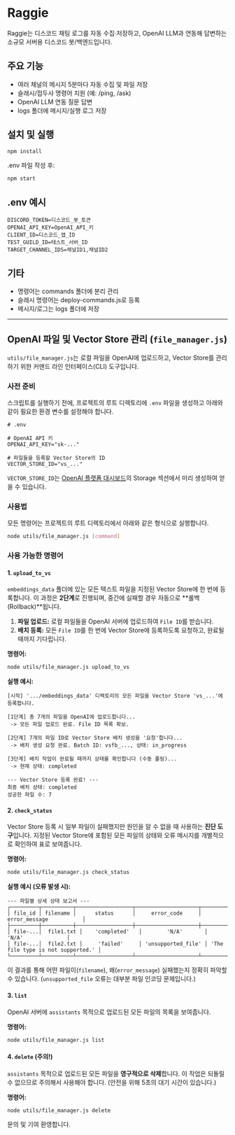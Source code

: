# Raggie

Raggie는 디스코드 채팅 로그를 자동 수집·저장하고, OpenAI LLM과 연동해 답변하는 소규모 서버용 디스코드 봇/백엔드입니다.

## 주요 기능
- 여러 채널의 메시지 5분마다 자동 수집 및 파일 저장
- 슬래시/접두사 명령어 지원 (예: /ping, /ask)
- OpenAI LLM 연동 질문 답변
- logs 폴더에 메시지/실행 로그 저장

## 설치 및 실행
```bash
npm install
```
.env 파일 작성 후:
```bash
npm start
```

## .env 예시
```env
DISCORD_TOKEN=디스코드_봇_토큰
OPENAI_API_KEY=OpenAI_API_키
CLIENT_ID=디스코드_앱_ID
TEST_GUILD_ID=테스트_서버_ID
TARGET_CHANNEL_IDS=채널ID1,채널ID2
```

## 기타
- 명령어는 commands 폴더에 분리 관리
- 슬래시 명령어는 deploy-commands.js로 등록
- 메시지/로그는 logs 폴더에 저장


---
## OpenAI 파일 및 Vector Store 관리 (`file_manager.js`)

`utils/file_manager.js`는 로컬 파일을 OpenAI에 업로드하고, Vector Store를 관리하기 위한 커맨드 라인 인터페이스(CLI) 도구입니다.

### 사전 준비

스크립트를 실행하기 전에, 프로젝트의 루트 디렉토리에 `.env` 파일을 생성하고 아래와 같이 필요한 환경 변수를 설정해야 합니다.

```env
# .env

# OpenAI API 키
OPENAI_API_KEY="sk-..."

# 파일들을 등록할 Vector Store의 ID
VECTOR_STORE_ID="vs_..."
```

`VECTOR_STORE_ID`는 [OpenAI 플랫폼 대시보드](https://platform.openai.com/storage)의 Storage 섹션에서 미리 생성하여 얻을 수 있습니다.

### 사용법

모든 명령어는 프로젝트의 루트 디렉토리에서 아래와 같은 형식으로 실행합니다.

```bash
node utils/file_manager.js [command]
```

### 사용 가능한 명령어

#### 1. `upload_to_vs`

`embeddings_data` 폴더에 있는 모든 텍스트 파일을 지정된 Vector Store에 한 번에 등록합니다. 이 과정은 **2단계**로 진행되며, 중간에 실패할 경우 자동으로 **롤백(Rollback)**됩니다.

1.  **파일 업로드:** 로컬 파일들을 OpenAI 서버에 업로드하여 `File ID`를 받습니다.
2.  **배치 등록:** 모든 `File ID`를 한 번에 Vector Store에 등록하도록 요청하고, 완료될 때까지 기다립니다.

**명령어:**
```bash
node utils/file_manager.js upload_to_vs
```

**실행 예시:**
```
[시작] '.../embeddings_data' 디렉토리의 모든 파일을 Vector Store 'vs_...'에 등록합니다.

[1단계] 총 7개의 파일을 OpenAI에 업로드합니다...
 -> 모든 파일 업로드 완료. File ID 목록 확보.

[2단계] 7개의 파일 ID로 Vector Store 배치 생성을 '요청'합니다...
 -> 배치 생성 요청 완료. Batch ID: vsfb_..., 상태: in_progress

[3단계] 배치 작업이 완료될 때까지 상태를 확인합니다 (수동 폴링)...
 -> 현재 상태: completed

--- Vector Store 등록 완료! ---
최종 배치 상태: completed
성공한 파일 수: 7
```

#### 2. `check_status`

Vector Store 등록 시 일부 파일이 실패했지만 원인을 알 수 없을 때 사용하는 **진단 도구**입니다. 지정된 Vector Store에 포함된 모든 파일의 상태와 오류 메시지를 개별적으로 확인하여 표로 보여줍니다.

**명령어:**
```bash
node utils/file_manager.js check_status
```

**실행 예시 (오류 발생 시):**
```
--- 파일별 상세 상태 보고서 ---
┌─────────┬──────────┬──────────────────┬────────────────────┬───────────────────────────────────┐
│ file_id │ filename │      status      │     error_code     │           error_message           │
├─────────┼──────────┼──────────────────┼────────────────────┼───────────────────────────────────┤
│ file-...│  file1.txt │    'completed'   │        'N/A'       │                'N/A'              │
│ file-...│  file2.txt │     'failed'     │ 'unsupported_file' │ 'The file type is not supported.' │
└─────────┴──────────┴──────────────────┴────────────────────┴───────────────────────────────────┘
```
이 결과를 통해 어떤 파일이(`filename`), 왜(`error_message`) 실패했는지 정확히 파악할 수 있습니다. (`unsupported_file` 오류는 대부분 파일 인코딩 문제입니다.)

#### 3. `list`

OpenAI 서버에 `assistants` 목적으로 업로드된 모든 파일의 목록을 보여줍니다.

**명령어:**
```bash
node utils/file_manager.js list
```

#### 4. `delete` (주의!)

`assistants` 목적으로 업로드된 모든 파일을 **영구적으로 삭제**합니다. 이 작업은 되돌릴 수 없으므로 주의해서 사용해야 합니다. (안전을 위해 5초의 대기 시간이 있습니다.)

**명령어:**
```bash
node utils/file_manager.js delete
```

문의 및 기여 환영합니다.